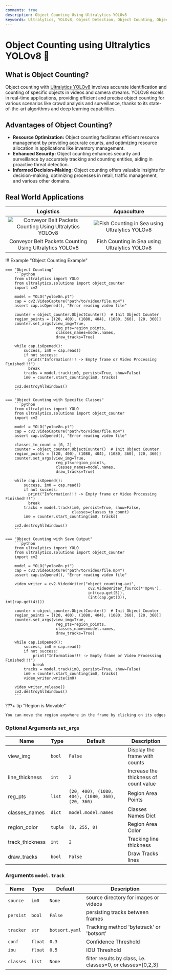 ```yaml
---
comments: true
description: Object Counting Using Ultralytics YOLOv8
keywords: Ultralytics, YOLOv8, Object Detection, Object Counting, Object Tracking, Notebook, IPython Kernel, CLI, Python SDK
---
```


# Object Counting using Ultralytics YOLOv8 🚀

## What is Object Counting?

Object counting with [Ultralytics YOLOv8](https://github.com/ultralytics/ultralytics/) involves accurate identification and counting of specific objects in videos and camera streams. YOLOv8 excels in real-time applications, providing efficient and precise object counting for various scenarios like crowd analysis and surveillance, thanks to its state-of-the-art algorithms and deep learning capabilities.

## Advantages of Object Counting?

- **Resource Optimization:** Object counting facilitates efficient resource management by providing accurate counts, and optimizing resource allocation in applications like inventory management.
- **Enhanced Security:** Object counting enhances security and surveillance by accurately tracking and counting entities, aiding in proactive threat detection.
- **Informed Decision-Making:** Object counting offers valuable insights for decision-making, optimizing processes in retail, traffic management, and various other domains.

## Real World Applications

|                                                                           Logistics                                                                           |                                                                     Aquaculture                                                                     |
|:-------------------------------------------------------------------------------------------------------------------------------------------------------------:|:---------------------------------------------------------------------------------------------------------------------------------------------------:|
| ![Conveyor Belt Packets Counting Using Ultralytics YOLOv8](https://github.com/RizwanMunawar/ultralytics/assets/62513924/70e2d106-510c-4c6c-a57a-d34a765aa757) | ![Fish Counting in Sea using Ultralytics YOLOv8](https://github.com/RizwanMunawar/ultralytics/assets/62513924/c60d047b-3837-435f-8d29-bb9fc95d2191) |
|                                                    Conveyor Belt Packets Counting Using Ultralytics YOLOv8                                                    |                                                    Fish Counting in Sea using Ultralytics YOLOv8                                                    |

!!! Example "Object Counting Example"

    === "Object Counting"
        ```python
        from ultralytics import YOLO
        from ultralytics.solutions import object_counter
        import cv2
        
        model = YOLO("yolov8n.pt")
        cap = cv2.VideoCapture("path/to/video/file.mp4")
        assert cap.isOpened(), "Error reading video file"
        
        counter = object_counter.ObjectCounter()  # Init Object Counter
        region_points = [(20, 400), (1080, 404), (1080, 360), (20, 360)]
        counter.set_args(view_img=True,
                          reg_pts=region_points,
                          classes_names=model.names,
                          draw_tracks=True)
        
        while cap.isOpened():
            success, im0 = cap.read()
            if not success:
              print("Information!!! -> Empty frame or Video Processing Finished!!!")     
              break
            tracks = model.track(im0, persist=True, show=False)
            im0 = counter.start_counting(im0, tracks)
          
        cv2.destroyAllWindows()
        ```

    === "Object Counting with Specific Classes"
        ```python
        from ultralytics import YOLO
        from ultralytics.solutions import object_counter
        import cv2
        
        model = YOLO("yolov8n.pt")
        cap = cv2.VideoCapture("path/to/video/file.mp4")
        assert cap.isOpened(), "Error reading video file"
        
        classes_to_count = [0, 2]
        counter = object_counter.ObjectCounter()  # Init Object Counter
        region_points = [(20, 400), (1080, 404), (1080, 360), (20, 360)]
        counter.set_args(view_img=True,
                          reg_pts=region_points,
                          classes_names=model.names,
                          draw_tracks=True)
        
        while cap.isOpened():
            success, im0 = cap.read()
            if not success:
              print("Information!!! -> Empty frame or Video Processing Finished!!!")     
              break
            tracks = model.track(im0, persist=True, show=False,
                                 classes=classes_to_count)
            im0 = counter.start_counting(im0, tracks)
          
        cv2.destroyAllWindows()
        ```

    === "Object Counting with Save Output"
        ```python
        from ultralytics import YOLO
        from ultralytics.solutions import object_counter
        import cv2
        
        model = YOLO("yolov8n.pt")
        cap = cv2.VideoCapture("path/to/video/file.mp4")
        assert cap.isOpened(), "Error reading video file"
        
        video_writer = cv2.VideoWriter("object_counting.avi",
                                        cv2.VideoWriter_fourcc(*'mp4v'),
                                        int(cap.get(5)),
                                        (int(cap.get(3)), int(cap.get(4))))
        
        counter = object_counter.ObjectCounter()  # Init Object Counter
        region_points = [(20, 400), (1080, 404), (1080, 360), (20, 360)]
        counter.set_args(view_img=True,
                          reg_pts=region_points,
                          classes_names=model.names,
                          draw_tracks=True)
        
        while cap.isOpened():
            success, im0 = cap.read()
            if not success:
                print("Information!!! -> Empty frame or Video Processing Finished!!!")     
                break
            tracks = model.track(im0, persist=True, show=False)
            im0 = counter.start_counting(im0, tracks)
            video_writer.write(im0)
        
        video_writer.release()
        cv2.destroyAllWindows()
        ```

???+ tip "Region is Movable"

    You can move the region anywhere in the frame by clicking on its edges

### Optional Arguments `set_args`

| Name            | Type    | Default                                          | Description                           |
|-----------------|---------|--------------------------------------------------|---------------------------------------|
| view_img        | `bool`  | `False`                                          | Display the frame with counts         |
| line_thickness  | `int`   | `2`                                              | Increase the thickness of count value |
| reg_pts         | `list`  | `(20, 400), (1080, 404), (1080, 360), (20, 360)` | Region Area Points                    |
| classes_names   | `dict`  | `model.model.names`                              | Classes Names Dict                    |
| region_color    | `tuple` | `(0, 255, 0)`                                    | Region Area Color                     |
| track_thickness | `int`   | `2`                                              | Tracking line thickness               |
| draw_tracks     | `bool`  | `False`                                          | Draw Tracks lines                     |

### Arguments `model.track`

| Name      | Type    | Default        | Description                                                 |
|-----------|---------|----------------|-------------------------------------------------------------|
| `source`  | `im0`   | `None`         | source directory for images or videos                       |
| `persist` | `bool`  | `False`        | persisting tracks between frames                            |
| `tracker` | `str`   | `botsort.yaml` | Tracking method 'bytetrack' or 'botsort'                    |
| `conf`    | `float` | `0.3`          | Confidence Threshold                                        |
| `iou`     | `float` | `0.5`          | IOU Threshold                                               |
| `classes` | `list`  | `None`         | filter results by class, i.e. classes=0, or classes=[0,2,3] |
